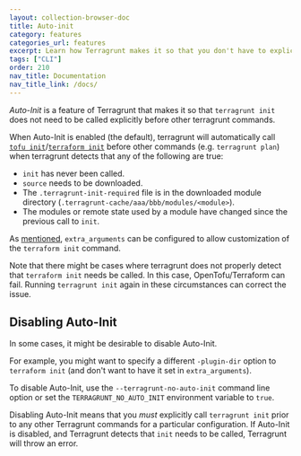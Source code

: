 ```yaml
---
layout: collection-browser-doc
title: Auto-init
category: features
categories_url: features
excerpt: Learn how Terragrunt makes it so that you don't have to explicitly call `init` when using it.
tags: ["CLI"]
order: 210
nav_title: Documentation
nav_title_link: /docs/
---
```


*Auto-Init* is a feature of Terragrunt that makes it so that `terragrunt init` does not need to be called explicitly before other terragrunt commands.

When Auto-Init is enabled (the default), terragrunt will automatically call [`tofu init`](https://opentofu.org/docs/cli/commands/init/)/[`terraform init`](https://www.terraform.io/docs/commands/init.html) before other commands (e.g. `terragrunt plan`) when terragrunt detects that any of the following are true:

- `init` has never been called.
- `source` needs to be downloaded.
- The `.terragrunt-init-required` file is in the downloaded module directory (`.terragrunt-cache/aaa/bbb/modules/<module>`).
- The modules or remote state used by a module have changed since the previous call to `init`.

As [mentioned]({{site.baseurl}}/docs/features/extra-arguments/#extra_arguments-for-init), `extra_arguments` can be configured to allow customization of the `terraform init` command.

Note that there might be cases where terragrunt does not properly detect that `terraform init` needs be called. In this case, OpenTofu/Terraform can fail. Running `terragrunt init` again in these circumstances can correct the issue.

## Disabling Auto-Init

In some cases, it might be desirable to disable Auto-Init.

For example, you might want to specify a different `-plugin-dir` option to `terraform init` (and don't want to have it set in `extra_arguments`).

To disable Auto-Init, use the `--terragrunt-no-auto-init` command line option or set the `TERRAGRUNT_NO_AUTO_INIT` environment variable to `true`.

Disabling Auto-Init means that you *must* explicitly call `terragrunt init` prior to any other Terragrunt commands for a particular configuration. If Auto-Init is disabled, and Terragrunt detects that `init` needs to be called, Terragrunt will throw an error.
